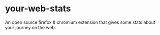 # your-web-stats
An open source firefox &amp; chromium extension that gives some stats about your journey on the web.
